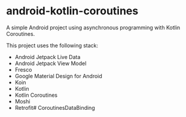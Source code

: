 # android-kotlin-coroutines

A simple Android project using asynchronous programming with Kotlin Coroutines.

This project uses the following stack:

- Android Jetpack Live Data
- Android Jetpack View Model
- Fresco
- Google Material Design for Android
- Koin
- Kotlin
- Kotlin Coroutines
- Moshi
- Retrofit# CoroutinesDataBinding
